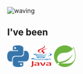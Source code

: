 
<!---
jel4399/jel4399 is a ✨ special ✨ repository because its `README.md` (this file) appears on your GitHub profile.
You can click the Preview link to take a look at your changes.
--->

![waving](https://capsule-render.vercel.app/api?type=waving&height=200&text=I%60m%20In%20Gyeom%20Kim&fontAlign=30&fontAlignY=30&color=gradient&fontSize=50&desc=igkim&descAlign=51&descAlignY=47)

<h2>
  I've been
</h2>

<p>
  <img src="svg/python.svg" width="50" height="50">
  <img src="svg/java.svg" width="50" height="50">
  <img src="svg/spring.svg" width="50" height="50">
</p>



<!--
<p>
  <img src="https://img.shields.io/badge/Python-3766AB?style=flat-square&logo=Python&logoColor=white"/></a>&nbsp 
</p>
-->
